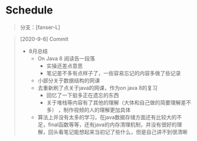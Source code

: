 # Schedule

> 分支：[fanser-L] 

> [2020-9-6] Commit
>
>- 8月总结
>   - On Java 8 阅读告一段落
>       -  实操还差点意思
>       -  笔记差不多有点样子了，一些容易忘记的内容多做了些记录
>   -  小部分关于数据结构的网课
>   -  去重新刷了点关于java的网课，作为on java 8的复习
>       -  回忆了一下挺多正在遗忘的东西
>       -  关于堆栈等内容有了其他的理解（大体和自己做的简要理解差不多） ，制作视频的人的理解更加具体
>   -  算法上并没有太多的学习，在java数据存储方面还有比较大的不足，final函数等等，还有java的内存清理机制，并没有很好的理解，回头看笔记能想起来当初记了些什么，但是自己讲不到很清晰